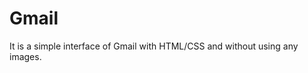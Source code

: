 #                                          Gmail
It is a simple interface of Gmail with HTML/CSS and without using any images.

